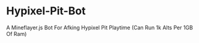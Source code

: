# Hypixel-Pit-Bot
A Mineflayer.js Bot For Afking Hypixel Pit Playtime (Can Run 1k Alts Per 1GB Of Ram)
